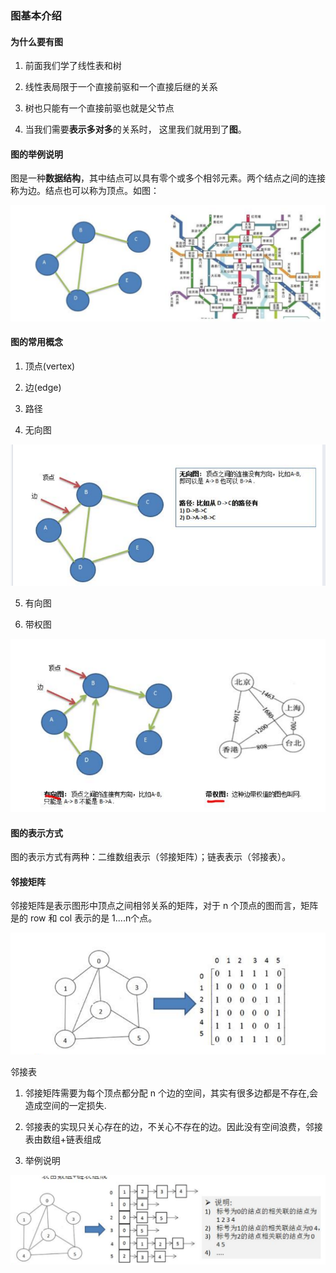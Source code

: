 ### 图基本介绍

#### 为什么要有图

1) 前面我们学了线性表和树 

2) 线性表局限于一个直接前驱和一个直接后继的关系 

3) 树也只能有一个直接前驱也就是父节点 

4) 当我们需要**表示多对多**的关系时， 这里我们就用到了**图**。

#### 图的举例说明

图是一种**数据结构**，其中结点可以具有零个或多个相邻元素。两个结点之间的连接称为边。结点也可以称为顶点。如图： 

![图简介](images/图简介.jpg)

#### 图的常用概念

1) 顶点(vertex) 

2) 边(edge) 

3) 路径 

4) 无向图

![无向图](images/无向图.jpg)

5) 有向图 

6) 带权图

![有向图与带权图](images/有向图与带权图.jpg)

#### 图的表示方式

图的表示方式有两种：二维数组表示（邻接矩阵）；链表表示（邻接表）。 

#### 邻接矩阵 

邻接矩阵是表示图形中顶点之间相邻关系的矩阵，对于 n 个顶点的图而言，矩阵是的 row 和 col 表示的是 1....n个点。

![邻接矩阵](images/邻接矩阵.jpg)

邻接表 

1) 邻接矩阵需要为每个顶点都分配 n 个边的空间，其实有很多边都是不存在,会造成空间的一定损失. 

2) 邻接表的实现只关心存在的边，不关心不存在的边。因此没有空间浪费，邻接表由数组+链表组成 

3) 举例说明

![邻接表](images/邻接表.jpg)









